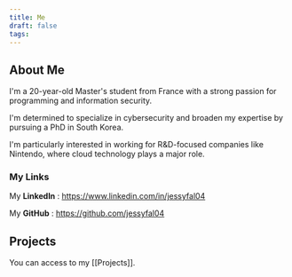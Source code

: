 ```yaml
---
title: Me
draft: false
tags:
---
```

## About Me
I'm a 20-year-old Master's student from France with a strong passion for programming and information security.

I'm determined to specialize in cybersecurity and broaden my expertise by pursuing a PhD in South Korea.

I'm particularly interested in working for R&D-focused companies like Nintendo, where cloud technology plays a major role.

### My Links
My **LinkedIn** : https://www.linkedin.com/in/jessyfal04

My **GitHub** : https://github.com/jessyfal04

## Projects
You can access to my [[Projects]].